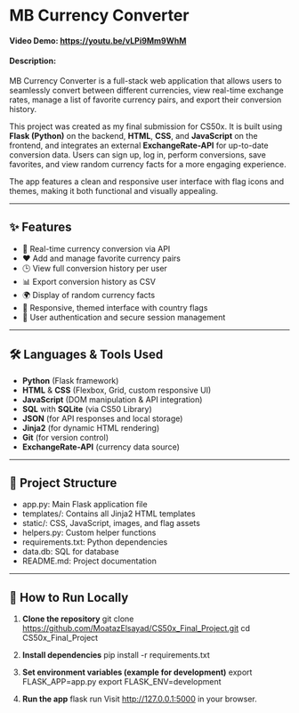 # MB Currency Converter

#### Video Demo: https://youtu.be/vLPi9Mm9WhM
#### Description:

MB Currency Converter is a full-stack web application that allows users to seamlessly convert between different currencies, view real-time exchange rates, manage a list of favorite currency pairs, and export their conversion history.

This project was created as my final submission for CS50x. It is built using **Flask (Python)** on the backend, **HTML**, **CSS**, and **JavaScript** on the frontend, and integrates an external **ExchangeRate-API** for up-to-date conversion data. Users can sign up, log in, perform conversions, save favorites, and view random currency facts for a more engaging experience.

The app features a clean and responsive user interface with flag icons and themes, making it both functional and visually appealing.

---

## ✨ Features

- 🔁 Real-time currency conversion via API
- ❤️ Add and manage favorite currency pairs
- 🕒 View full conversion history per user
- 📊 Export conversion history as CSV
- 🌍 Display of random currency facts
- 🌙 Responsive, themed interface with country flags
- 🔐 User authentication and secure session management

---

## 🛠️ Languages & Tools Used

- **Python** (Flask framework)
- **HTML** & **CSS** (Flexbox, Grid, custom responsive UI)
- **JavaScript** (DOM manipulation & API integration)
- **SQL** with **SQLite** (via CS50 Library)
- **JSON** (for API responses and local storage)
- **Jinja2** (for dynamic HTML rendering)
- **Git** (for version control)
- **ExchangeRate-API** (currency data source)

---

## 📁 Project Structure

- app.py: Main Flask application file
- templates/: Contains all Jinja2 HTML templates
- static/: CSS, JavaScript, images, and flag assets
- helpers.py: Custom helper functions
- requirements.txt: Python dependencies
- data.db: SQL for database
- README.md: Project documentation

---

## 🚀 How to Run Locally

1. **Clone the repository**
git clone https://github.com/MoatazElsayad/CS50x_Final_Project.git
cd CS50x_Final_Project

2. **Install dependencies**
pip install -r requirements.txt

3. **Set environment variables (example for development)**
export FLASK_APP=app.py
export FLASK_ENV=development

4. **Run the app**
flask run
Visit http://127.0.0.1:5000 in your browser.
